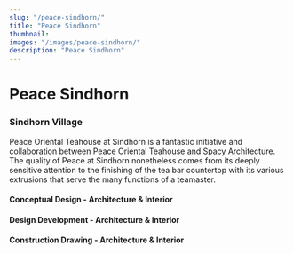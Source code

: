 ```yaml
---
slug: "/peace-sindhorn/"
title: "Peace Sindhorn"
thumbnail:
images: "/images/peace-sindhorn/"
description: "Peace Sindhorn"
---
```


# Peace Sindhorn

### Sindhorn Village

Peace Oriental Teahouse at Sindhorn is a fantastic initiative and collaboration between Peace Oriental Teahouse and Spacy Architecture. The quality of Peace at Sindhorn nonetheless comes from its deeply sensitive attention to the finishing of the tea bar countertop with its various extrusions that serve the many functions of a teamaster.

#### Conceptual Design - Architecture & Interior

#### Design Development - Architecture & Interior

#### Construction Drawing - Architecture & Interior
